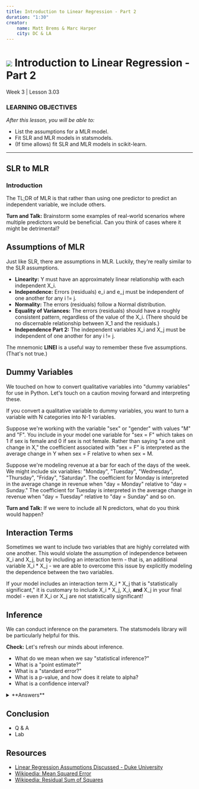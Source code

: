 ```yaml
---
title: Introduction to Linear Regression - Part 2
duration: "1:30"
creator:
    name: Matt Brems & Marc Harper
    city: DC & LA
---
```


# ![](https://ga-dash.s3.amazonaws.com/production/assets/logo-9f88ae6c9c3871690e33280fcf557f33.png) Introduction to Linear Regression - Part 2
Week 3 | Lesson 3.03

### LEARNING OBJECTIVES
*After this lesson, you will be able to:*
- List the assumptions for a MLR model.
- Fit SLR and MLR models in statsmodels.
- (If time allows) fit SLR and MLR models in scikit-learn.

---

## SLR to MLR

### Introduction
The TL;DR of MLR is that rather than using one predictor to predict an independent variable, we include others.

**Turn and Talk:** Brainstorm some examples of real-world scenarios where multiple predictors would be beneficial. Can you think of cases where it might be detrimental?

## Assumptions of MLR
Just like SLR, there are assumptions in MLR. Luckily, they're really similar to the SLR assumptions.
- **Linearity:** Y must have an approximately linear relationship with each independent X_i.
- **Independence:** Errors (residuals) e_i and e_j must be independent of one another for any i != j.
- **Normality:** The errors (residuals) follow a Normal distribution.
- **Equality of Variances:** The errors (residuals) should have a roughly consistent pattern, regardless of the value of the X_i. (There should be no discernable relationship between X_1 and the residuals.)
- **Independence Part 2:** The independent variables X_i and X_j must be independent of one another for any i != j.

The mnemonic **LINEI** is a useful way to remember these five assumptions. (That's not true.)

## Dummy Variables

We touched on how to convert qualitative variables into "dummy variables" for use in Python. Let's touch on a caution moving forward and interpreting these.

If you convert a qualitative variable to dummy variables, you want to turn a variable with N categories into N-1 variables.

Suppose we're working with the variable "sex" or "gender" with values "M" and "F". You include in your model one variable for "sex = F" which takes on 1 if sex is female and 0 if sex is not female. Rather than saying "a one unit change in X," the coefficient associated with "sex = F" is interpreted as the average change in Y when sex = F relative to when sex = M.

Suppose we're modeling revenue at a bar for each of the days of the week. We might include six variables: "Monday", "Tuesday", "Wednesday", "Thursday", "Friday", "Saturday". The coefficient for Monday is interpreted in the average change in revenue when "day = Monday" relative to "day = Sunday." The coefficient for Tuesday is interpreted in the average change in revenue when "day = Tuesday" relative to "day = Sunday" and so on.

**Turn and Talk:** If we were to include all N predictors, what do you think would happen?

## Interaction Terms

Sometimes we want to include two variables that are highly correlated with one another. This would violate the assumption of independence between X_i and X_j, but by including an interaction term - that is, an additional variable X_i * X_j - we are able to overcome this issue by explicitly modeling the dependence between the two variables.

If your model includes an interaction term X_i * X_j that is "statistically significant," it is customary to include X_i * X_j, X_i, **and** X_j in your final model - even if X_i or X_j are not statistically significant!

## Inference

We can conduct inference on the parameters. The statsmodels library will be particularly helpful for this.

**Check:** Let's refresh our minds about inference.
- What do we mean when we say "statistical inference?"
- What is a "point estimate?"
- What is a "standard error?"
- What is a p-value, and how does it relate to alpha?
- What is a confidence interval?

<details><summary> **Answers**
</summary>
- Statistical inference is when we use sample statistics to learn more about population parameters.
- A point estimate is the value of a statistic, or a "best guess" for the true value of the parameter. (Call of Duty sniper rifle.)
- A standard error is the standard deviation of a statistic and helps us to quantify the variability of our estimator.
- A p-value is the probability that we get a statistic as extreme or more extreme if we re-ran the experiment. If our p-value is less than alpha, we reject our null hypothesis. Otherwise, we fail to reject the null hypothesis.
- A confidence interval is a set of possible values for the parameter.
</details>

## Conclusion
- Q & A
- Lab

## Resources
- [Linear Regression Assumptions Discussed - Duke University](http://people.duke.edu/~rnau/testing.htm)
- [Wikipedia: Mean Squared Error](https://en.wikipedia.org/wiki/Mean_squared_error)
- [Wikipedia: Residual Sum of Squares](https://en.wikipedia.org/wiki/Residual_sum_of_squares)
